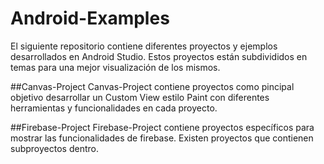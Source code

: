 # Android-Examples
El siguiente repositorio contiene diferentes proyectos y ejemplos desarrollados en Android Studio. 
Estos proyectos están subdivididos en temas para una mejor visualización de los mismos.

##Canvas-Project 
Canvas-Project contiene proyectos como pincipal objetivo desarrollar un Custom View estilo Paint con diferentes herramientas
y funcionalidades en cada proyecto.

##Firebase-Project
Firebase-Project contiene proyectos específicos para mostrar las funcionalidades de firebase. Existen proyectos que contienen subproyectos dentro.
